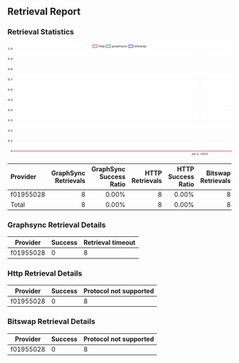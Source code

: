 ## Retrieval Report
### Retrieval Statistics
<img src="https://raw.githubusercontent.com/data-preservation-programs/filplus-checker-assets/main/filecoin-project/filecoin-plus-large-datasets/issues/1734/1688463315468.png"/>

| Provider  | GraphSync Retrievals | GraphSync Success Ratio | HTTP Retrievals | HTTP Success Ratio | Bitswap Retrievals | Bitswap Success Ratio |
| :-------- | -------------------: | ----------------------: | --------------: | -----------------: | -----------------: | --------------------: |
| f01955028 |                    8 |                   0.00% |               8 |              0.00% |                  8 |                 0.00% |
| Total     |                    8 |                   0.00% |               8 |              0.00% |                  8 |                 0.00% |

### Graphsync Retrieval Details
| Provider  | Success | Retrieval timeout |
| --------- | ------- | ----------------- |
| f01955028 | 0       | 8                 |

### Http Retrieval Details
| Provider  | Success | Protocol not supported |
| --------- | ------- | ---------------------- |
| f01955028 | 0       | 8                      |

### Bitswap Retrieval Details
| Provider  | Success | Protocol not supported |
| --------- | ------- | ---------------------- |
| f01955028 | 0       | 8                      |
